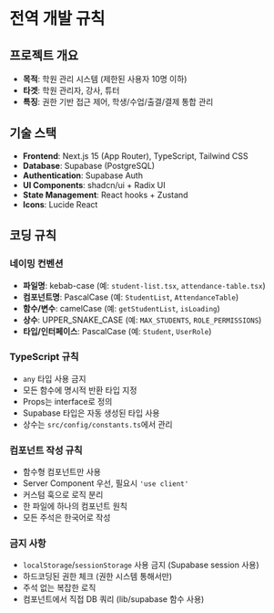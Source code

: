 # 전역 개발 규칙

## 프로젝트 개요
- **목적**: 학원 관리 시스템 (제한된 사용자 10명 이하)
- **타겟**: 학원 관리자, 강사, 튜터
- **특징**: 권한 기반 접근 제어, 학생/수업/출결/결제 통합 관리

## 기술 스택
- **Frontend**: Next.js 15 (App Router), TypeScript, Tailwind CSS
- **Database**: Supabase (PostgreSQL)
- **Authentication**: Supabase Auth
- **UI Components**: shadcn/ui + Radix UI
- **State Management**: React hooks + Zustand
- **Icons**: Lucide React

## 코딩 규칙

### 네이밍 컨벤션
- **파일명**: kebab-case (예: `student-list.tsx`, `attendance-table.tsx`)
- **컴포넌트명**: PascalCase (예: `StudentList`, `AttendanceTable`)
- **함수/변수**: camelCase (예: `getStudentList`, `isLoading`)
- **상수**: UPPER_SNAKE_CASE (예: `MAX_STUDENTS`, `ROLE_PERMISSIONS`)
- **타입/인터페이스**: PascalCase (예: `Student`, `UserRole`)

### TypeScript 규칙
- `any` 타입 사용 금지
- 모든 함수에 명시적 반환 타입 지정
- Props는 interface로 정의
- Supabase 타입은 자동 생성된 타입 사용
- 상수는 `src/config/constants.ts`에서 관리

### 컴포넌트 작성 규칙
- 함수형 컴포넌트만 사용
- Server Component 우선, 필요시 `'use client'`
- 커스텀 훅으로 로직 분리
- 한 파일에 하나의 컴포넌트 원칙
- 모든 주석은 한국어로 작성

### 금지 사항
- `localStorage`/`sessionStorage` 사용 금지 (Supabase session 사용)
- 하드코딩된 권한 체크 (권한 시스템 통해서만)
- 주석 없는 복잡한 로직
- 컴포넌트에서 직접 DB 쿼리 (lib/supabase 함수 사용)